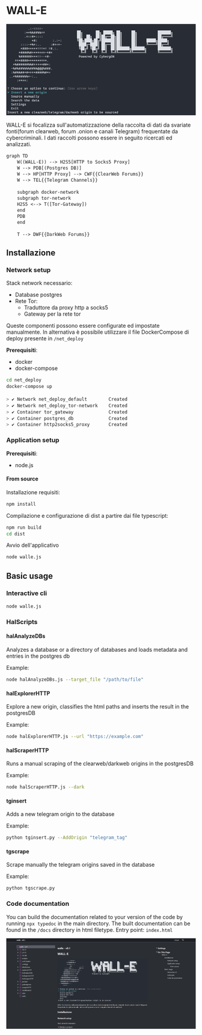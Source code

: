 # WALL-E

![MainScreen](media/main_screen.png)

WALL-E si focalizza sull'automatizzazione della raccolta di dati da svariate fonti(forum clearweb, forum .onion e canali Telegram) frequentate da cybercriminali. I dati raccolti possono essere in seguito ricercati ed analizzati.

```mermaid
graph TD
	W((WALL-E)) --> H2S5[HTTP to Socks5 Proxy]
	W --> PDB[(Postgres DB)]
	W --> HP[HTTP Proxy] --> CWF{{ClearWeb Forums}}
	W --> TEL{{Telegram Channels}}
	
	subgraph docker-network
	subgraph tor-network
	H2S5 <--> T([Tor-Gateway])
	end
	PDB
	end

	T --> DWF{{DarkWeb Forums}}
```

## Installazione
### Network setup

Stack network necessario:
- Database postgres
- Rete Tor:
	- Traduttore da proxy http a socks5
	- Gateway per la rete tor

Queste componenti possono essere configurate ed impostate manualmente. In alternativa è possibile utilizzare il file DockerCompose di deploy presente in `/net_deploy`

**Prerequisiti**:
- docker
- docker-compose

```bash
cd net_deploy
docker-compose up

> ✔ Network net_deploy_default        Created
> ✔ Network net_deploy_tor-network    Created
> ✔ Container tor_gateway             Created
> ✔ Container postgres_db             Created
> ✔ Container http2socks5_proxy       Created
```

### Application setup

**Prerequisiti**:
- node.js
#### From source
Installazione requisiti:
```bash
npm install
```
Compilazione e configurazione di dist a partire dai file typescript:
```bash
npm run build
cd dist
```
Avvio dell'applicativo
```bash
node walle.js
```
## Basic usage

### Interactive cli
```sh
node walle.js
```
### HalScripts

#### halAnalyzeDBs
Analyzes a database or a directory of databases and loads metadata and entries in the postgres db

Example:
```sh
node halAnalyzeDBs.js --target_file "/path/to/file"
```
#### halExplorerHTTP
Explore a new origin, classifies the html paths and inserts the result in the postgresDB

Example:
```sh
node halExplorerHTTP.js --url "https://example.com"
```
#### halScraperHTTP
Runs a manual scraping of the clearweb/darkweb origins in the postgresDB

Example:
```sh
node halScraperHTTP.js --dark
```
#### tginsert
Adds a new telegram origin to the database

Example:
```sh
python tginsert.py --AddOrigin "telegram_tag"
```
#### tgscrape
Scrape manually the telegram origins saved in the database

Example:
```sh
python tgscrape.py
```

### Code documentation

You can build the documentation related to your version of the code by running `npx typedoc` in the main directory.
The built documentation can be found in the `/docs` directory in html filetype. Entry point: `index.html`

![Docs](media/docs.png)